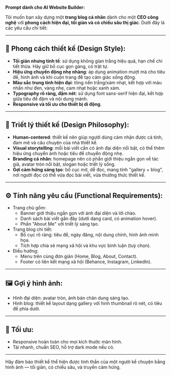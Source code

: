 **Prompt dành cho AI Website Builder:**

Tôi muốn bạn xây dựng một **trang blog cá nhân** dành cho một **CEO công nghệ** với **phong cách hiện đại, tối giản và có chiều sâu thị giác**. Dưới đây là các yêu cầu chi tiết:

---

## 🎨 Phong cách thiết kế (Design Style):

- **Tối giản nhưng tinh tế**: sử dụng không gian trắng hiệu quả, hạn chế chi tiết thừa. Hãy giữ bố cục gọn gàng, có trật tự.
- **Hiệu ứng chuyển động nhẹ nhàng**: áp dụng animation mượt mà cho tiêu đề, hình ảnh và khi cuộn trang để tạo cảm giác sống động.
- **Màu sắc trung tính hiện đại**: tông nền trắng/xám nhạt, kết hợp với màu nhấn như đen, vàng nhẹ, cam nhạt hoặc xanh xám.
- **Typography rõ ràng, đậm nét**: sử dụng font sans-serif hiện đại, kết hợp giữa tiêu đề đậm và nội dung mảnh.
- **Responsive và tối ưu cho thiết bị di động**.

---

## 🧠 Triết lý thiết kế (Design Philosophy):

- **Human-centered**: thiết kế nên giúp người dùng cảm nhận được cá tính, đam mê và câu chuyện của nhà thiết kế.
- **Visual storytelling**: mỗi bài viết cần có ảnh đại diện nổi bật, có thể thêm hiệu ứng chuyển ảnh hoặc tiêu đề chuyển động nhẹ.
- **Branding cá nhân**: homepage nên có phần giới thiệu ngắn gọn về tác giả, avatar tròn nổi bật, slogan hoặc triết lý sống.
- **Gợi cảm hứng sáng tạo**: bố cục mở, dễ đọc, mang tính "gallery + blog", nơi người đọc có thể vừa đọc bài viết, vừa thưởng thức thiết kế.

---

## ⚙️ Tính năng yêu cầu (Functional Requirements):

- Trang chủ gồm:
  - Banner giới thiệu ngắn gọn với ảnh đại diện và lời chào.
  - Danh sách bài viết gần đây (dưới dạng card, có animation hover).
  - Phần "About Me" với triết lý sáng tạo.
- Trang blog chi tiết:
  - Bố cục rõ ràng: tiêu đề, ngày đăng, nội dung chính, hình ảnh minh họa.
  - Tích hợp chia sẻ mạng xã hội và khu vực bình luận (tuỳ chọn).
- Điều hướng:
  - Menu trên cùng đơn giản (Home, Blog, About, Contact).
  - Footer có liên kết mạng xã hội (Behance, Instagram, LinkedIn).

---

## 🖼️ Gợi ý hình ảnh:

- Hình đại diện: avatar tròn, ảnh bán chân dung sáng tạo.
- Hình blog: thiết kế layout dạng gallery với hình thumbnail rõ nét, có tiêu đề phía dưới.

---

## 📱 Tối ưu:

- Responsive hoàn toàn cho mọi kích thước màn hình.
- Tải nhanh, chuẩn SEO, hỗ trợ dark mode nếu có.

---

Hãy đảm bảo thiết kế thể hiện được tinh thần của một người kể chuyện bằng hình ảnh — tối giản, có chiều sâu, và truyền cảm hứng.

